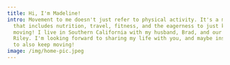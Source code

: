 ```yaml
---
title: Hi, I'm Madeline!
intro: Movement to me doesn't just refer to physical activity. It's a mindset
  that includes nutrition, travel, fitness, and the eagerness to just keep
  moving! I live in Southern California with my husband, Brad, and our dog,
  Riley. I'm looking forward to sharing my life with you, and maybe inspire you
  to also keep moving!
image: /img/home-pic.jpeg
---
```

